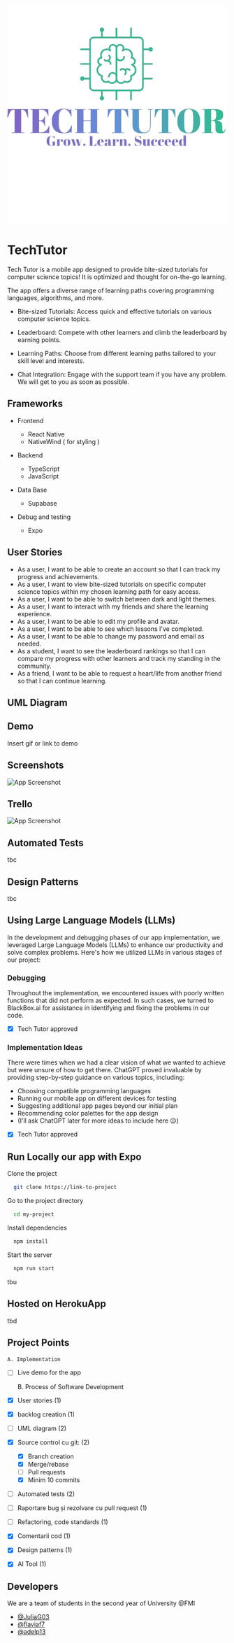
![Logo](https://github.com/JuliaG03/TechTutor/blob/main/logo.png?raw=true)


# TechTutor 
Tech Tutor is a mobile app designed to provide bite-sized tutorials for computer science topics!
It is optimized and thought for on-the-go learning. 

The app offers a diverse range of learning paths covering programming languages, algorithms, and more.

 - Bite-sized Tutorials: Access quick and effective tutorials on various computer science topics.

 - Leaderboard: Compete with other learners and climb the leaderboard by earning points.

 - Learning Paths: Choose from different learning paths tailored to your skill level and interests.

 - Chat Integration: Engage with the support team if you have any problem. We will get to you as soon as possible.

## Frameworks


- Frontend
        
    - React Native
    - NativeWind ( for styling )

- Backend

    - TypeScript
    - JavaScript

- Data Base
    - Supabase

- Debug and testing
    - Expo




## User Stories

- As a user, I want to be able to create an account so that I can track my progress and achievements.
- As a user, I want to view bite-sized tutorials on specific computer science topics within my chosen learning path for easy access.
- As a user, I want to be able to switch between dark and light themes.
- As a user, I want to interact with my friends and share the learning experience.
- As a user, I want to be able to edit my profile and avatar.
- As a user, I want to be able to see which lessons I've completed.
- As a user, I want to be able to change my password and email as needed.
- As a student, I want to see the leaderboard rankings so that I can compare my progress with other learners and track my standing in the community.
- As a friend, I want to be able to request a heart/life from another friend so that I can continue learning.

## UML Diagram
## Demo

Insert gif or link to demo


## Screenshots

![App Screenshot](https://via.placeholder.com/468x300?text=App+Screenshot+Here)


## Trello

![App Screenshot](https://via.placeholder.com/468x300?text=App+Screenshot+Here)


## Automated Tests

tbc
## Design Patterns



tbc

## Using Large Language Models (LLMs)

In the development and debugging phases of our app implementation, we leveraged Large Language Models (LLMs) to enhance our productivity and solve complex problems. Here's how we utilized LLMs in various stages of our project:

### Debugging

Throughout the implementation, we encountered issues with poorly written functions that did not perform as expected. In such cases, we turned to BlackBox.ai for assistance in identifying and fixing the problems in our code.

- [x] Tech Tutor approved

### Implementation Ideas

There were times when we had a clear vision of what we wanted to achieve but were unsure of how to get there. ChatGPT proved invaluable by providing step-by-step guidance on various topics, including:

- Choosing compatible programming languages
- Running our mobile app on different devices for testing
- Suggesting additional app pages beyond our initial plan
- Recommending color palettes for the app design
- (I'll ask ChatGPT later for more ideas to include here 😉)

- [x]   Tech Tutor approved

## Run Locally our app with Expo

Clone the project

```bash
  git clone https://link-to-project
```

Go to the project directory

```bash
  cd my-project
```

Install dependencies

```bash
  npm install
```

Start the server

```bash
  npm run start
```


tbu

## Hosted on HerokuApp


tbd
## Project Points


    A. Implementation
- [ ] Live demo for the app



    B. Process of Software Development
- [x] User stories (1)
- [x] backlog creation (1) 
- [ ] UML diagram (2)
- [x] Source control cu git: (2)
  - [x] Branch creation
  - [x] Merge/rebase
  - [ ] Pull requests
  - [x] Minim 10 commits 
- [ ] Automated tests (2)
- [ ] Raportare bug și rezolvare cu pull request (1)
- [ ] Refactoring, code standards (1)
- [x] Comentarii cod (1)
- [x] Design patterns (1)
- [x] AI Tool  (1)

## Developers

We are a team of students in the second year of University @FMI

- [@JuliaG03](https://github.com/JuliaG03)
- [@flaviaf7](https://github.com/flaviaf7)
- [@adelp13](https://github.com/adelp13)


